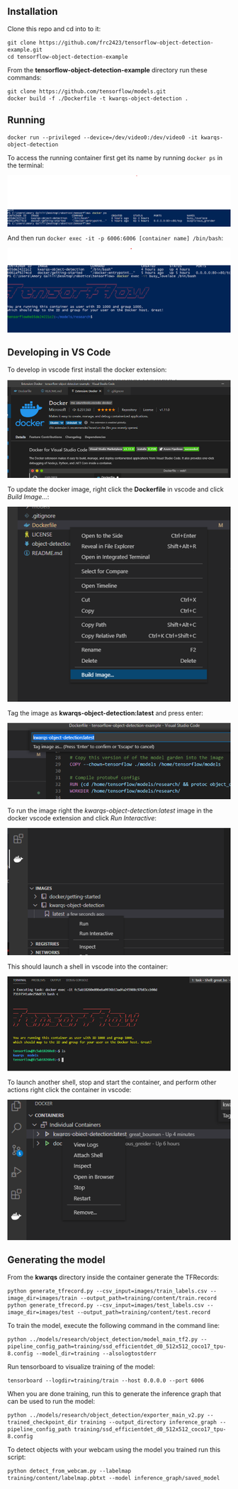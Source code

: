 ## Installation

Clone this repo and cd into to it:

```
git clone https://github.com/frc2423/tensorflow-object-detection-example.git
cd tensorflow-object-detection-example
```

From the **tensorflow-object-detection-example** directory run these commands:

```
git clone https://github.com/tensorflow/models.git
docker build -f ./Dockerfile -t kwarqs-object-detection .
```

## Running

```
docker run --privileged --device=/dev/video0:/dev/video0 -it kwarqs-object-detection
```

To access the running container first get its name by running ```docker ps``` in the terminal:

![image info](./doc/kwarqs/docker_ps.png)

And then run ```docker exec -it -p 6006:6006 [container name] /bin/bash```:

![image info](./doc/kwarqs/docker_exec.png)

## Developing in VS Code

To develop in vscode first install the docker extension:

![image info](./doc/kwarqs/docker_vscode_extension.png)

To update the docker image, right click the **Dockerfile** in vscode and click *Build Image...*:

![image info](./doc/kwarqs/vs_code_build_image.png)


Tag the image as **kwarqs-object-detection:latest** and press enter:

![image info](./doc/kwarqs/vs_code_build_image2.png)

To run the image right the *kwarqs-object-detection:latest* image in the docker vscode extension and click *Run Interactive*:

![image info](./doc/kwarqs/vs_code_docker_run_interactive.png)

This should launch a shell in vscode into the container:

![image info](./doc/kwarqs/vs_code_docker_shell.png)

To launch another shell, stop and start the container, and perform other actions right click the container in vscode:

![image info](./doc/kwarqs/vs_code_container.png)

## Generating the model

From the **kwarqs** directory inside the container generate the TFRecords:

```
python generate_tfrecord.py --csv_input=images/train_labels.csv --image_dir=images/train --output_path=training/content/train.record
python generate_tfrecord.py --csv_input=images/test_labels.csv --image_dir=images/test --output_path=training/content/test.record
```

To train the model, execute the following command in the command line:

```
python ../models/research/object_detection/model_main_tf2.py --pipeline_config_path=training/ssd_efficientdet_d0_512x512_coco17_tpu-8.config --model_dir=training --alsologtostderr
```

Run tensorboard to visualize training of the model:

```
tensorboard --logdir=training/train --host 0.0.0.0 --port 6006
```

When you are done training, run this to generate the inference graph that can be used to run the model:

```
python ../models/research/object_detection/exporter_main_v2.py --trained_checkpoint_dir training --output_directory inference_graph --pipeline_config_path training/ssd_efficientdet_d0_512x512_coco17_tpu-8.config
```

To detect objects with your webcam using the model you trained run this script:

```
python detect_from_webcam.py --labelmap training/content/labelmap.pbtxt --model inference_graph/saved_model
```
